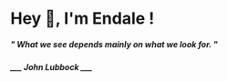 <h1 title="head"> Hey 👋, I'm Endale !</h1>

**<h5><i>" What we see depends mainly on what we look for. "</i></h5>**

*<b>___ John Lubbock ___</b>*

